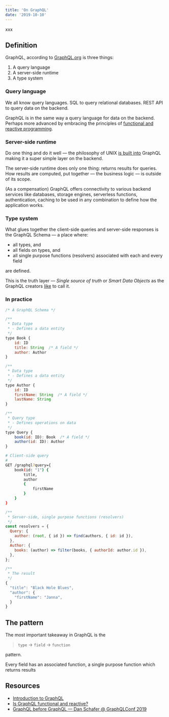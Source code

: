 ```yaml
---
title: 'On GraphQL'
date: '2019-10-10'
---
```


xxx 

<!--more-->

## Definition

GraphQL, according to [GraphQL.org](https://graphql.org/learn/) is three things:

1. A query language
2. A server-side runtime
3. A type system

### Query language

We all know query languages. SQL to query relational databases. REST API to query data on the backend.

GraphQL is in the same way a query language for data on the backend. Perhaps more advanced by embracing the principles of [functional and reactive programming](http://metamn.io/react/is-graphql-functional-and-reactive/).

### Server-side runtime

Do one thing and do it well &mdash; the philosophy of UNIX [is built into](https://www.youtube.com/watch?v=gb1R-fWP1Yw) GraphQL making it a super simple layer on the backend. 

The server-side runtime does only one thing: returns results for queries. How results are computed, put together &mdash; the business logic &mdash; is outside of its scope. 

(As a compensation) GraphQL offers connectivity to various backend services like databases, storage engines, serverless functions, authentication, caching to be used in any combination to define how the application works.  

### Type system

What glues together the client-side queries and server-side responses is the GraphQL Schema &mdash; a place where:

- all types, and
- all fields on types, and
- all single purpose functions (resolvers) associated with each and every field

are defined.

This is the truth layer &mdash; *Single source of truth* or *Smart Data Objects* as the GraphQL creators [like](https://www.youtube.com/watch?v=gb1R-fWP1Yw) to call it.


### In practice

```js
/* A GraphQL Schema */

/**
 * Data type
 * - Defines a data entity
 */
type Book {
	id: ID
	title: String  /* A field */
	author: Author
}

/**
 * Data type
 * - Defines a data entity
 */
type Author {
	id: ID
	firstName: String  /* A field */
	lastName: String
}

/**
 * Query type
 * - Defines operations on data
 */
type Query {
	book(id: ID): Book  /* A field */
	author(id: ID): Author
}
```

```bash
# Client-side query
#
GET /graphql?query={ 
	book(id: "1") { 
		title, 
		author 
		{ 
			firstName 
		} 
	} 
}
```

```js
/**
 * Server-side, single purpose functions (resolvers)
 */
const resolvers = {
  Query: {
    author: (root, { id }) => find(authors, { id: id }),
  },
  Author: {
    books: (author) => filter(books, { authorId: author.id }),
  },
};
```

```js
/**
 * The result
 */
{
  "title": "Black Hole Blues",
  "author": {
    "firstName": "Janna",
  }
}
```

## The pattern

The most important takeaway in GraphQL is the 

> `type` &rarr; `field` &rarr; `function` 

pattern.

Every field has an associated function, a single purpose function which returns results

## Resources

- [Introduction to GraphQL](https://graphql.org/learn/)
- [Is GraphQL functional and reactive?](http://metamn.io/react/is-graphql-functional-and-reactive/)
- [GraphQL before GraphQL — Dan Schafer @ GraphQLConf 2019](https://www.youtube.com/watch?v=gb1R-fWP1Yw)